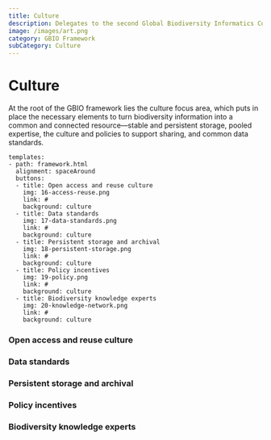```yaml
---
title: Culture
description: Delegates to the second Global Biodiversity Informatics Conference (GBIC2) called for a global alliance for biodiversity knowledge to align efforts to deliver current, accurate and comprehensive data, information and knowledge on the world's biodiversity. 
image: /images/art.png
category: GBIO Framework
subCategory: Culture
---
```

Culture
===================

At the root of the GBIO framework lies the culture focus area, which puts in place the necessary elements to turn biodiversity information into a common and connected resource—stable and persistent storage, pooled expertise, the culture and policies to support sharing, and common data standards. 

<!---
styled custom component
you can have one or more buttons.
alignmenment options: left, center, spaceAround
title: what text should go below the icon
icon options are the ones provided in the icons folder. As of 3 feb 2019 those are: 
link: where to link to
background options: understanding, evidence, data, culture
-->
```styledYaml
templates:
- path: framework.html
  alignment: spaceAround
  buttons:
  - title: Open access and reuse culture
    img: 16-access-reuse.png
    link: #
    background: culture
  - title: Data standards
    img: 17-data-standards.png
    link: #
    background: culture
  - title: Persistent storage and archival
    img: 18-persistent-storage.png
    link: #
    background: culture
  - title: Policy incentives
    img: 19-policy.png
    link: #
    background: culture
  - title: Biodiversity knowledge experts
    img: 20-knowledge-network.png
    link: #
    background: culture
```

<!-- toc -->
<!-- tocstop -->

### Open access and reuse culture


### Data standards


### Persistent storage and archival


### Policy incentives


### Biodiversity knowledge experts